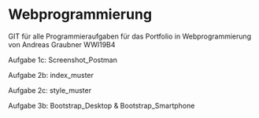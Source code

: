 # Webprogrammierung
GIT für alle Programmieraufgaben für das Portfolio in Webprogrammierung von Andreas Graubner WWI19B4 

Aufgabe 1c: Screenshot_Postman

Aufgabe 2b: index_muster

Aufgabe 2c: style_muster

Aufgabe 3b: Bootstrap_Desktop & Bootstrap_Smartphone
